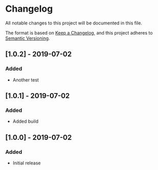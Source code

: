 # Changelog
All notable changes to this project will be documented in this file.

The format is based on [Keep a Changelog](https://keepachangelog.com/en/1.0.0/),
and this project adheres to [Semantic Versioning](https://semver.org/spec/v2.0.0.html).

## [1.0.2] - 2019-07-02
### Added
* Another test

## [1.0.1] - 2019-07-02
### Added
* Added build

## [1.0.0] - 2019-07-02
### Added
* Initial release
